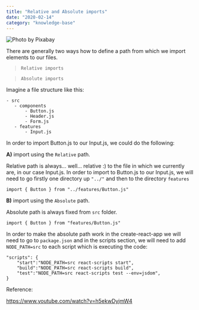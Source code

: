 ```yaml
---
title: "Relative and Absolute imports"
date: "2020-02-14"
category: "knowledge-base"
---
```


![](https://i.imgur.com/xVQKAQS.jpg "Photo by Pixabay")

There are generally two ways how to define a path from which we import elements to our files.

> <code>Relative imports</code>

> <code>Absolute imports</code>


Imagine a file structure like this:
```
- src
   - components
       - Button.js
       - Header.js
       - Form.js
   - features
       - Input.js
```

In order to import Button.js to our Input.js, we could do the following:

**A)** import using the <code>Relative</code> path. 

Relative path is always... well... relative :) to the file in which we currently are, in our case Input.js. In order to import to Button.js to our Input.js, we will need to go firstly one directory up <code>"../"</code> and then to the directory <code>features</code>
```
import { Button } from "../features/Button.js"
```

**B)** import using the <code>Absolute</code> path. 

Absolute path is always fixed from <code>src</code> folder.
```
import { Button } from "features/Button.js"
```
In order to make the absolute path work in the create-react-app we will need to go to <code>package.json</code> and in the scripts section, we will need to add <code>NODE_PATH=src</code> to each script which is executing the code:
```
"scripts": {
	"start":"NODE_PATH=src react-scripts start",
    "build":"NODE_PATH=src react-scripts build",
    "test":"NODE_PATH=src react-scripts test --env=jsdom",
}
```


Reference:

https://www.youtube.com/watch?v=h5ekwDyjmW4
